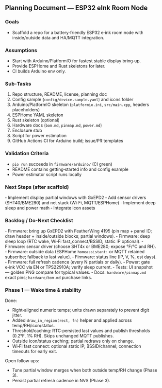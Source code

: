 ## Planning Document — ESP32 eInk Room Node

### Goals
- Scaffold a repo for a battery‑friendly ESP32 e‑ink room node with inside/outside data and HA/MQTT integration.

### Assumptions
- Start with Arduino/PlatformIO for fastest stable display bring‑up.
- Provide ESPHome and Rust skeletons for later.
- CI builds Arduino env only.

### Sub‑Tasks
1) Repo structure, README, license, planning doc
2) Config sample (`config/device.sample.yaml`) and icons folder
3) Arduino/PlatformIO skeleton (`platformio.ini`, `src/main.cpp`, headers placeholders)
4) ESPHome YAML skeleton
5) Rust skeleton (optional)
6) Hardware docs (`bom.md`, `pinmap.md`, `power.md`)
7) Enclosure stub
8) Script for power estimation
9) GitHub Actions CI for Arduino build; issue/PR templates

### Validation Criteria
- `pio run` succeeds in `firmware/arduino/` (CI green)
- README contains getting‑started info and config example
- Power estimator script runs locally

### Next Steps (after scaffold)
‑ Implement display partial windows with GxEPD2
‑ Add sensor drivers (SHT40/BME280) and net stack (Wi‑Fi, MQTT/ESPHome)
‑ Implement deep sleep and power math
‑ Integrate icon assets

### Backlog / Do‑Next Checklist
‑ Firmware: bring up GxEPD2 with FeatherWing 4195 (pin map + panel ID; draw header + inside/outside blocks; partial windows).
‑ Firmware: deep sleep loop (RTC wake, Wi‑Fi fast_connect/BSSID, static IP optional).
‑ Firmware: sensor driver (choose SHT4x or BME280; expose °F/°C and RH).
‑ Firmware: outside data (ESPHome `homeassistant:` or MQTT retained subscribe; fallback to last value).
‑ Firmware: status line (IP, V, %, est days).
‑ Firmware: full refresh cadence (every N partials or daily).
‑ Power: gate e‑ink VCC via EN or TPS22910A; verify sleep current.
‑ Tests: UI snapshot — golden PNG compare for typical values.
‑ Docs: `hardware/pinmap.md` exact pins; `hardware/bom.md` purchase links.


### Phase 1 — Wake time & stability

Done:
- Right‑aligned numeric temps; units drawn separately to prevent digit jitter.
- Added `draw_in_region(rect, fn)` helper and applied across temp/RH/icon/status.
- Threshold/caching: RTC‑persisted last values and publish thresholds (0.2°F, 1% RH). Skips unchanged MQTT publishes.
- Outside icon/status caching; partial redraws only on change.
- Wi‑Fi fast connect: optional static IP, BSSID/channel; connection timeouts for early exit.

Open follow‑ups:
- Tune partial window merges when both outside temp/RH change (Phase 3).
- Persist partial refresh cadence in NVS (Phase 3).

